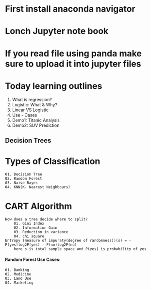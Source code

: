 # First install anaconda navigator
# Lonch Jupyter note book
# If you read file using panda make sure to upload it into jupyter files

# Today learning outlines
1. What is regression?
2. Logistic: What & Why?
3. Linear VS Logistic
4. Use - Cases
5. Demo1: Titanic Analysis
6. Demo2: SUV Prediction


## Decision Trees
# Types of Classification
    01. Decision Tree
    02. Random Forest
    03. Naive Bayes
    04. KNN(K- Nearest Neighbours)

# CART Algorithm
    How does a tree decide where to split?
        01. Gini Index
        02. Information Gain
        03. Reduction in variance
        04. chi square
    Entropy (measure of impuraty(degree of randomness))(s) = -P(yes)log2P(yes) - P(no)log2P(no)
        here s is total sample space and P(yes) is probability of yes

 
#### Random Forest Use Cases:
    01. Banking
    02. Medicine
    03. Land Use
    04. Marketing
